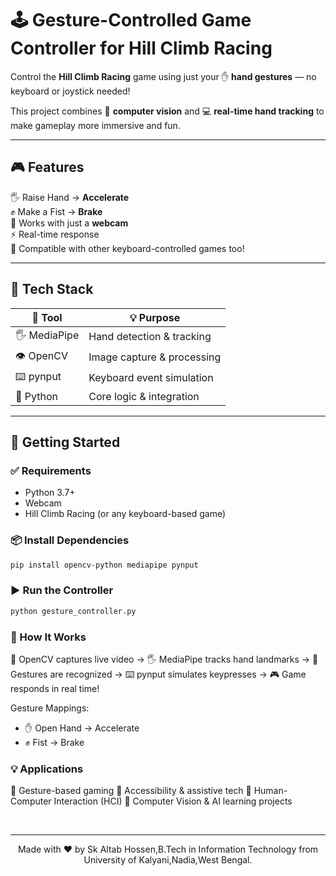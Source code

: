 # 🕹️ Gesture-Controlled Game Controller for Hill Climb Racing

Control the **Hill Climb Racing** game using just your ✋ **hand gestures** — no keyboard or joystick needed!

This project combines 🧠 **computer vision** and 💻 **real-time hand tracking** to make gameplay more immersive and fun.

---

## 🎮 Features

🖐️ Raise Hand → **Accelerate**  
✊ Make a Fist → **Brake**  
🎥 Works with just a **webcam**  
⚡️ Real-time response  
🧩 Compatible with other keyboard-controlled games too!

---

## 🧰 Tech Stack

| 🔧 Tool        | 💡 Purpose                  |
|---------------|-----------------------------|
| 🖐️ MediaPipe  | Hand detection & tracking   |
| 👁️ OpenCV     | Image capture & processing  |
| ⌨️ pynput      | Keyboard event simulation   |
| 🐍 Python      | Core logic & integration    |

---

## 🚀 Getting Started

### ✅ Requirements
- Python 3.7+
- Webcam
- Hill Climb Racing (or any keyboard-based game)

### 📦 Install Dependencies
```bash
pip install opencv-python mediapipe pynput
```
### ▶️ Run the Controller
```bash
python gesture_controller.py
```
### 🧠 How It Works
📸 OpenCV captures live video →
🖐️ MediaPipe tracks hand landmarks →
🧠 Gestures are recognized →
⌨️ pynput simulates keypresses →
🎮 Game responds in real time!

Gesture Mappings:
- ✋ Open Hand → Accelerate
- ✊ Fist → Brake


### 💡 Applications
🔹 Gesture-based gaming
🔹 Accessibility & assistive tech
🔹 Human-Computer Interaction (HCI)
🔹 Computer Vision & AI learning projects

<br>

---
<div style="text-align: center;">Made with ❤️ by Sk Altab Hossen,B.Tech in Information Technology from University of Kalyani,Nadia,West Bengal.</div>
